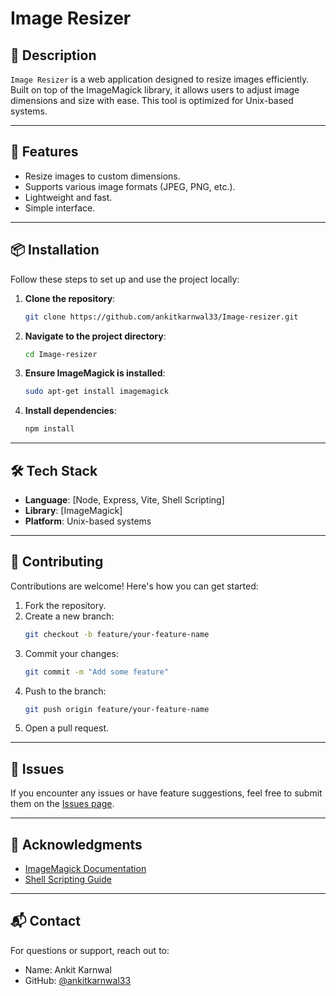 # Image Resizer

## 📄 Description

`Image Resizer` is a web application designed to resize images efficiently. Built on top of the ImageMagick library, it allows users to adjust image dimensions and size with ease. This tool is optimized for Unix-based systems.

---

## 🚀 Features

- Resize images to custom dimensions.
- Supports various image formats (JPEG, PNG, etc.).
- Lightweight and fast.
- Simple interface.

---

## 📦 Installation

Follow these steps to set up and use the project locally:

1. **Clone the repository**:
   ```bash
   git clone https://github.com/ankitkarnwal33/Image-resizer.git
   ```

2. **Navigate to the project directory**:
   ```bash
   cd Image-resizer
   ```

3. **Ensure ImageMagick is installed**:
   ```bash
   sudo apt-get install imagemagick
   ```

4. **Install dependencies**:
   ```bash
   npm install
   ```

---

## 🛠️ Tech Stack

- **Language**: [Node, Express, Vite, Shell Scripting]
- **Library**: [ImageMagick]
- **Platform**: Unix-based systems

---

## 🤝 Contributing

Contributions are welcome! Here's how you can get started:

1. Fork the repository.
2. Create a new branch:
   ```bash
   git checkout -b feature/your-feature-name
   ```
3. Commit your changes:
   ```bash
   git commit -m "Add some feature"
   ```
4. Push to the branch:
   ```bash
   git push origin feature/your-feature-name
   ```
5. Open a pull request.

---

## 🐛 Issues

If you encounter any issues or have feature suggestions, feel free to submit them on the [Issues page](https://github.com/ankitkarnwal33/Image-resizer/issues).

---

## 🙏 Acknowledgments

- [ImageMagick Documentation](https://imagemagick.org/index.php)
- [Shell Scripting Guide](https://linuxcommand.org/)

---

## 📬 Contact

For questions or support, reach out to:
- Name: Ankit Karnwal
- GitHub: [@ankitkarnwal33](https://github.com/ankitkarnwal33)

